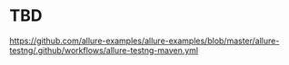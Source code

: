 # TBD

https://github.com/allure-examples/allure-examples/blob/master/allure-testng/.github/workflows/allure-testng-maven.yml
